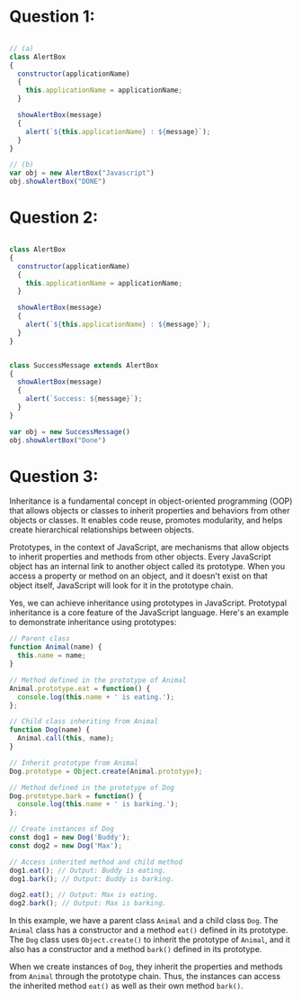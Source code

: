 # Question 1:

```javascript

// (a)
class AlertBox
{
  constructor(applicationName)
  {
    this.applicationName = applicationName;
  }

  showAlertBox(message)
  {
    alert(`${this.applicationName} : ${message}`);
  }
}

// (b)
var obj = new AlertBox("Javascript")
obj.showAlertBox("DONE")

```

# Question 2:

```javascript

class AlertBox
{
  constructor(applicationName)
  {
    this.applicationName = applicationName;
  }

  showAlertBox(message)
  {
    alert(`${this.applicationName} : ${message}`);
  }
}


class SuccessMessage extends AlertBox
{
  showAlertBox(message)
  {
    alert(`Success: ${message}`);
  }
}

var obj = new SuccessMessage()
obj.showAlertBox("Done")

```

# Question 3:

Inheritance is a fundamental concept in object-oriented programming (OOP) that allows objects or classes to inherit properties and behaviors from other objects or classes. It enables code reuse, promotes modularity, and helps create hierarchical relationships between objects.

Prototypes, in the context of JavaScript, are mechanisms that allow objects to inherit properties and methods from other objects. Every JavaScript object has an internal link to another object called its prototype. When you access a property or method on an object, and it doesn't exist on that object itself, JavaScript will look for it in the prototype chain.

Yes, we can achieve inheritance using prototypes in JavaScript. Prototypal inheritance is a core feature of the JavaScript language. Here's an example to demonstrate inheritance using prototypes:

```javascript
// Parent class
function Animal(name) {
  this.name = name;
}

// Method defined in the prototype of Animal
Animal.prototype.eat = function() {
  console.log(this.name + ' is eating.');
};

// Child class inheriting from Animal
function Dog(name) {
  Animal.call(this, name);
}

// Inherit prototype from Animal
Dog.prototype = Object.create(Animal.prototype);

// Method defined in the prototype of Dog
Dog.prototype.bark = function() {
  console.log(this.name + ' is barking.');
};

// Create instances of Dog
const dog1 = new Dog('Buddy');
const dog2 = new Dog('Max');

// Access inherited method and child method
dog1.eat(); // Output: Buddy is eating.
dog1.bark(); // Output: Buddy is barking.

dog2.eat(); // Output: Max is eating.
dog2.bark(); // Output: Max is barking.
```

In this example, we have a parent class `Animal` and a child class `Dog`. The `Animal` class has a constructor and a method `eat()` defined in its prototype. The `Dog` class uses `Object.create()` to inherit the prototype of `Animal`, and it also has a constructor and a method `bark()` defined in its prototype.

When we create instances of `Dog`, they inherit the properties and methods from `Animal` through the prototype chain. Thus, the instances can access the inherited method `eat()` as well as their own method `bark()`.
